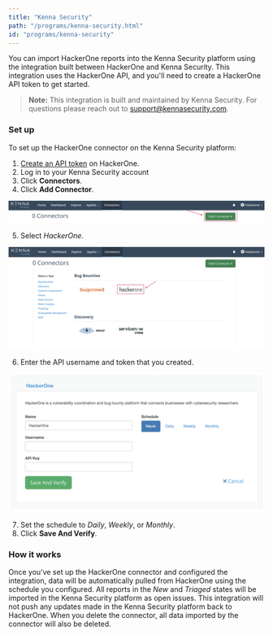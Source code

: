 ```yaml
---
title: "Kenna Security"
path: "/programs/kenna-security.html"
id: "programs/kenna-security"
---
```


You can import HackerOne reports into the Kenna Security platform using the integration built between HackerOne and Kenna Security. This integration uses the HackerOne API, and you'll need to create a HackerOne API token to get started. 

> **Note:** This integration is built and maintained by Kenna Security. For questions please reach out to support@kennasecurity.com.

### Set up

To set up the HackerOne connector on the Kenna Security platform:
1. [Create an API token]( https://docs.hackerone.com/programs/api-tokens.html) on HackerOne.
2. Log in to your Kenna Security account
3. Click **Connectors**.  
4. Click **Add Connector**.

![kenna security 1](./images/kenna-security-1.png)

5. Select *HackerOne*.

![kenna security 2](./images/kenna-security-2.png)

6. Enter the API username and token that you created.

![kenna security 3](./images/kenna-security-3.png)

7. Set the schedule to *Daily*, *Weekly*, or *Monthly*.
8. Click **Save And Verify**.

### How it works
Once you’ve set up the HackerOne connector and configured the integration, data will be automatically pulled from HackerOne using the schedule you configured. All reports in the *New* and *Triaged* states will be imported in the Kenna Security platform as open issues. This integration will not push any updates made in the Kenna Security platform back to HackerOne. When you delete the connector, all data imported by the connector will also be deleted.
